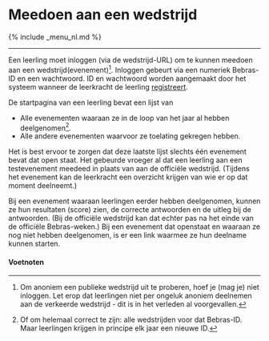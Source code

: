 Meedoen aan een wedstrijd
===

{% include _menu_nl.md %}

---
Een leerling moet inloggen (via de wedstrijd-URL) om te kunnen meedoen aan een
wedstrijd(evenement)[^1]. Inloggen gebeurt via een numeriek Bebras-ID en
een wachtwoord. ID en wachtwoord worden aangemaakt door het systeem
wanneer de leerkracht de leerling [registreert](registratie.md).

De startpagina van een leerling bevat een lijst van
* Alle evenementen waaraan ze in de loop van het jaar al hebben deelgenomen[^2].
* Alle andere evenementen waarvoor ze toelating gekregen hebben.

Het is best ervoor te zorgen dat deze laatste lijst slechts één evenement bevat
dat open staat. Het gebeurde vroeger al dat een leerling aan een testevenement meedeed
in plaats van aan de officiële wedstrijd.
(Tijdens het evenement kan de leerkracht een overzicht krijgen van wie er op dat moment
deelneemt.)

Bij een evenement waaraan leerlingen eerder hebben deelgenomen, kunnen ze hun resultaten (score) zien, de correcte antwoorden
en de uitleg bij de antwoorden. (Bij de officiële wedstrijd kan dat echter pas na het einde van de officiële Bebras-weken.)
Bij een evenement dat openstaat en waaraan ze nog niet hebben deelgenomen, is er een link
waarmee ze hun deelname kunnen starten.

#### Voetnoten

[^1]: Om anoniem een publieke wedstrijd uit te proberen, hoef je (mag je) niet inloggen. Let erop dat leerlingen niet per ongeluk anoniem deelnemen aan de verkeerde wedstrijd - dit is in het verleden al voorgevallen.

[^2]: Of om helemaal correct te zijn: alle wedstrijden voor dat Bebras-ID. Maar leerlingen krijgen in principe elk jaar een nieuwe ID.
